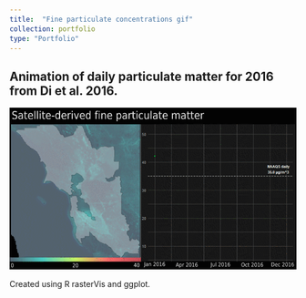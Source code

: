 ```yaml
---
title:  "Fine particulate concentrations gif"
collection: portfolio
type: "Portfolio"
---
```

## Animation of daily particulate matter for 2016 from Di et al. 2016.
<img src='/files/Slide 4.gif'/>

Created using R rasterVis and ggplot.
